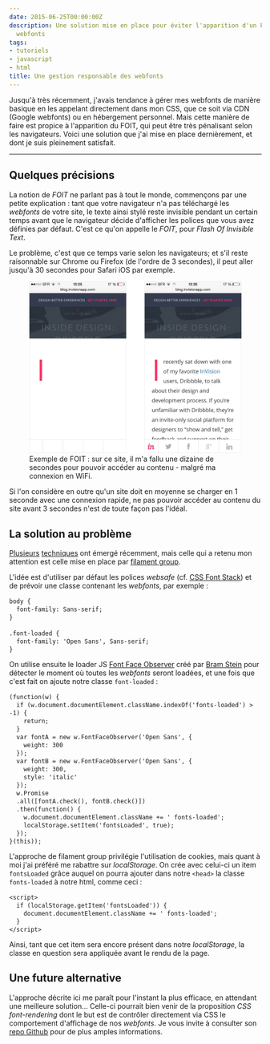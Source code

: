 ```yaml
---
date: 2015-06-25T00:00:00Z
description: Une solution mise en place pour éviter l'apparition d'un FOIT avec les
  webfonts
tags:
- tutoriels
- javascript
- html
title: Une gestion responsable des webfonts
---
```


Jusqu'à très récemment, j'avais tendance à gérer mes webfonts de manière basique en les appelant directement dans mon CSS, que ce soit via CDN (Google webfonts) ou en hébergement personnel. Mais cette manière de faire est propice à l'apparition du FOIT, qui peut être très pénalisant selon les navigateurs. Voici une solution que j'ai mise en place dernièrement, et dont je suis pleinement satisfait.

---

## Quelques précisions

La notion de _FOIT_ ne parlant pas à tout le monde, commençons par une petite explication&nbsp;: tant que votre navigateur n'a pas téléchargé les _webfonts_ de votre site, le texte ainsi stylé reste invisible pendant un certain temps avant que le navigateur décide d'afficher les polices que vous avez définies par défaut. C'est ce qu'on appelle le _FOIT_, pour _Flash Of Invisible Text_.

Le problème, c'est que ce temps varie selon les navigateurs; et s'il reste raisonnable sur Chrome ou Firefox (de l'ordre de 3 secondes), il peut aller jusqu'à 30 secondes pour Safari iOS par exemple.

<figure>
  <img src="/assets/img/webfonts-invision.jpg" alt="Exemple de site avec FOIT">
  <figcaption>Exemple de FOIT&nbsp;: sur ce site, il m'a fallu une dizaine de secondes pour pouvoir accéder au contenu - malgré ma connexion en WiFi.</figcaption>
</figure>

Si l'on considère en outre qu'un site doit en moyenne se charger en 1 seconde avec une connexion rapide, ne pas pouvoir accéder au contenu du site avant 3 secondes n'est de toute façon pas l'idéal.

## La solution au problème

[Plusieurs](http://crocodillon.com/blog/non-blocking-web-fonts-using-localstorage) [techniques](http://jaicab.com/localFont/) ont émergé récemment, mais celle qui a retenu mon attention est celle mise en place par [filament group](https://www.filamentgroup.com/lab/font-events.html).

L'idée est d'utiliser par défaut les polices _websafe_ (cf. [CSS Font Stack](http://www.cssfontstack.com/)) et de prévoir une classe contenant les _webfonts_, par exemple&nbsp;:

    body {
      font-family: Sans-serif;
    }

    .font-loaded {
      font-family: 'Open Sans', Sans-serif;
    }

On utilise ensuite le loader JS [Font Face Observer](https://github.com/bramstein/fontfaceobserver) créé par [Bram Stein](https://twitter.com/bram_stein) pour détecter le moment où toutes les _webfonts_ seront loadées, et une fois que c'est fait on ajoute notre classe `font-loaded`&nbsp;:

    (function(w) {
      if (w.document.documentElement.className.indexOf('fonts-loaded') > -1) {
      	return;
      }
      var fontA = new w.FontFaceObserver('Open Sans', {
      	weight: 300
      });
      var fontB = new w.FontFaceObserver('Open Sans', {
      	weight: 300,
      	style: 'italic'
      });
      w.Promise
      .all([fontA.check(), fontB.check()])
      .then(function() {
      	w.document.documentElement.className += ' fonts-loaded';
        localStorage.setItem('fontsLoaded', true);
      });
    }(this));

L'approche de filament group privilégie l'utilisation de cookies, mais quant à moi j'ai préféré me rabattre sur _localStorage_. On crée avec celui-ci un item `fontsLoaded` grâce auquel on pourra ajouter dans notre `<head>` la classe `fonts-loaded` à notre html, comme ceci&nbsp;:

    <script>
      if (localStorage.getItem('fontsLoaded')) {
        document.documentElement.className += ' fonts-loaded';
      }
    </script>

Ainsi, tant que cet item sera encore présent dans notre _localStorage_, la classe en question sera appliquée avant le rendu de la page.

## Une future alternative

L'approche décrite ici me paraît pour l'instant la plus efficace, en attendant une meilleure solution... Celle-ci pourrait bien venir de la proposition _CSS font-rendering_ dont le but est de contrôler directement via CSS le comportement d'affichage de nos _webfonts_. Je vous invite à consulter son [repo Github](https://github.com/KenjiBaheux/css-font-rendering) pour de plus amples informations.
